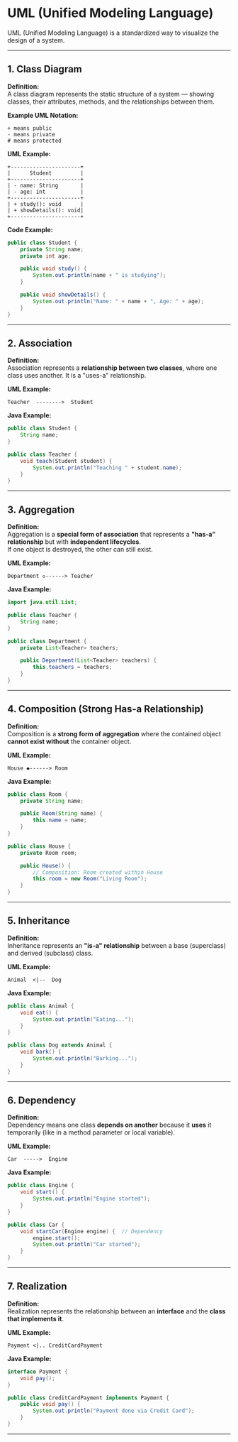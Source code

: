# UML (Unified Modeling Language)

UML (Unified Modeling Language) is a standardized way to visualize the design of a system.

---

## 1. Class Diagram

**Definition:**  
A class diagram represents the static structure of a system — showing classes, their attributes, methods, and the relationships between them.

**Example UML Notation:**
```
+ means public  
- means private  
# means protected
```

**UML Example:**
```
+----------------------+
|      Student         |
+----------------------+
| - name: String       |
| - age: int           |
+----------------------+
| + study(): void      |
| + showDetails(): void|
+----------------------+
```

**Code Example:**
```java
public class Student {
    private String name;
    private int age;

    public void study() {
        System.out.println(name + " is studying");
    }

    public void showDetails() {
        System.out.println("Name: " + name + ", Age: " + age);
    }
}
```

---

## 2. Association

**Definition:**  
Association represents a **relationship between two classes**, where one class uses another. It is a "uses-a" relationship.

**UML Example:**
```
Teacher  -------->  Student
```

**Java Example:**
```java
public class Student {
    String name;
}

public class Teacher {
    void teach(Student student) {
        System.out.println("Teaching " + student.name);
    }
}
```

---

## 3. Aggregation

**Definition:**  
Aggregation is a **special form of association** that represents a **"has-a" relationship** but with **independent lifecycles**.  
If one object is destroyed, the other can still exist.

**UML Example:**
```
Department ◇------> Teacher
```

**Java Example:**
```java
import java.util.List;

public class Teacher {
    String name;
}

public class Department {
    private List<Teacher> teachers;

    public Department(List<Teacher> teachers) {
        this.teachers = teachers;
    }
}
```

---

## 4. Composition (Strong Has-a Relationship)

**Definition:**  
Composition is a **strong form of aggregation** where the contained object **cannot exist without** the container object.

**UML Example:**
```
House ◆------> Room
```

**Java Example:**
```java
public class Room {
    private String name;

    public Room(String name) {
        this.name = name;
    }
}

public class House {
    private Room room;

    public House() {
        // Composition: Room created within House
        this.room = new Room("Living Room");
    }
}
```

---

## 5. Inheritance

**Definition:**  
Inheritance represents an **"is-a" relationship** between a base (superclass) and derived (subclass) class.

**UML Example:**
```
Animal  <|--  Dog
```

**Java Example:**
```java
public class Animal {
    void eat() {
        System.out.println("Eating...");
    }
}

public class Dog extends Animal {
    void bark() {
        System.out.println("Barking...");
    }
}
```

---

## 6. Dependency

**Definition:**  
Dependency means one class **depends on another** because it **uses** it temporarily (like in a method parameter or local variable).

**UML Example:**
```
Car  ----->  Engine
```

**Java Example:**
```java
public class Engine {
    void start() {
        System.out.println("Engine started");
    }
}

public class Car {
    void startCar(Engine engine) {  // Dependency
        engine.start();
        System.out.println("Car started");
    }
}
```

---

## 7. Realization

**Definition:**  
Realization represents the relationship between an **interface** and the **class that implements it**.

**UML Example:**
```
Payment <|.. CreditCardPayment
```

**Java Example:**
```java
interface Payment {
    void pay();
}

public class CreditCardPayment implements Payment {
    public void pay() {
        System.out.println("Payment done via Credit Card");
    }
}
```

---

